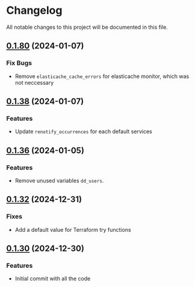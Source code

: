 # Changelog

All notable changes to this project will be documented in this file.
## [0.1.80]() (2024-01-07)

### Fix Bugs

* Remove `elasticache_cache_errors` for elasticache monitor, which was not neccessary


## [0.1.38]() (2024-01-07)

### Features

* Update `renotify_occurrences` for each default services

## [0.1.36]() (2024-01-05)

### Features

* Remove unused variables `dd_users`.

## [0.1.32]() (2024-12-31)

### Fixes

* Add a default value for Terraform try functions

## [0.1.30]() (2024-12-30)

### Features

* Initial commit with all the code
